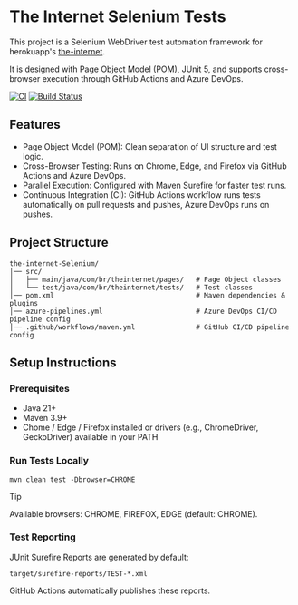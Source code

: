# The Internet Selenium Tests

This project is a Selenium WebDriver test automation framework for herokuapp's [the-internet](https://the-internet.herokuapp.com/).

It is designed with Page Object Model (POM), JUnit 5, and supports cross-browser execution through GitHub Actions and Azure DevOps.

[![CI](https://github.com/Roberts-Ben/the-internet-Selenium/actions/workflows/maven.yml/badge.svg)](https://github.com/Roberts-Ben/the-internet-Selenium/actions/workflows/maven.yml) [![Build Status](https://dev.azure.com/ben-roberts/the-internet-Selenium/_apis/build/status%2FRoberts-Ben.the-internet-Selenium?branchName=master)](https://dev.azure.com/ben-roberts/the-internet-Selenium/_build/latest?definitionId=1&branchName=master)

## Features
- Page Object Model (POM): Clean separation of UI structure and test logic.
- Cross-Browser Testing: Runs on Chrome, Edge, and Firefox via GitHub Actions and Azure DevOps.
- Parallel Execution: Configured with Maven Surefire for faster test runs.
- Continuous Integration (CI): GitHub Actions workflow runs tests automatically on pull requests and pushes, Azure DevOps runs on pushes.

## Project Structure
```shell
the-internet-Selenium/
│── src/
│   ├── main/java/com/br/theinternet/pages/   # Page Object classes
│   └── test/java/com/br/theinternet/tests/   # Test classes
│── pom.xml                                   # Maven dependencies & plugins
│── azure-pipelines.yml                       # Azure DevOps CI/CD pipeline config
│── .github/workflows/maven.yml               # GitHub CI/CD pipeline config
```
## Setup Instructions
### Prerequisites
- Java 21+
- Maven 3.9+
- Chome / Edge / Firefox installed or drivers (e.g., ChromeDriver, GeckoDriver) available in your PATH

### Run Tests Locally
```shell 
mvn clean test -Dbrowser=CHROME
```
> [!TIP]
> Available browsers: CHROME, FIREFOX, EDGE (default: CHROME).

### Test Reporting
JUnit Surefire Reports are generated by default:

```target/surefire-reports/TEST-*.xml```

GitHub Actions automatically publishes these reports.
